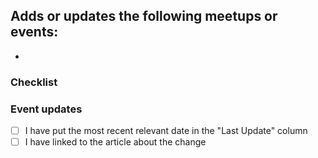 Adds or updates the following meetups or events:
 - 
 - 

### Checklist

### Event updates
 - [ ] I have put the most recent relevant date in the "Last Update" column
 - [ ] I have linked to the article about the change